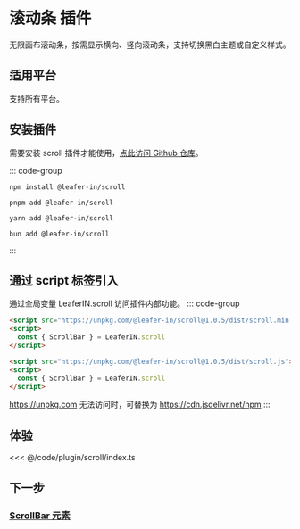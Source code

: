 # 滚动条 插件

无限画布滚动条，按需显示横向、竖向滚动条，支持切换黑白主题或自定义样式。

## 适用平台

支持所有平台。

## 安装插件

需要安装 scroll 插件才能使用，[点此访问 Github 仓库](https://github.com/leaferjs/leafer-in/tree/main/packages/scroll)。

::: code-group

```sh[npm]
npm install @leafer-in/scroll
```

```sh[pnpm]
pnpm add @leafer-in/scroll
```

```sh[yarn]
yarn add @leafer-in/scroll
```

```sh[bun]
bun add @leafer-in/scroll
```

:::

## 通过 script 标签引入

通过全局变量 LeaferIN.scroll 访问插件内部功能。
::: code-group

```html [scroll.min]
<script src="https://unpkg.com/@leafer-in/scroll@1.0.5/dist/scroll.min.js"></script>
<script>
  const { ScrollBar } = LeaferIN.scroll
</script>
```

```html [scroll]
<script src="https://unpkg.com/@leafer-in/scroll@1.0.5/dist/scroll.js"></script>
<script>
  const { ScrollBar } = LeaferIN.scroll
</script>
```

https://unpkg.com 无法访问时，可替换为 https://cdn.jsdelivr.net/npm
:::

## 体验

<<< @/code/plugin/scroll/index.ts

## 下一步

### [ScrollBar 元素](./ScrollBar.md)
